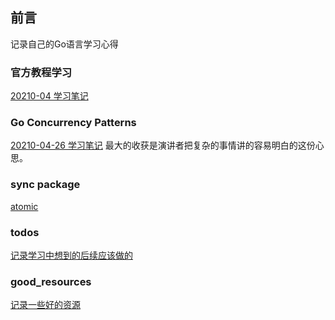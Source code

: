 ## 前言
记录自己的Go语言学习心得

### 官方教程学习
[20210-04 学习笔记](./tour_study.md)

### Go Concurrency Patterns
[20210-04-26 学习笔记](./go_concurrency_patterns.md)
最大的收获是演讲者把复杂的事情讲的容易明白的这份心思。

### sync package
[atomic](../_posts/2021-05-11-atomic.md)



### todos
[记录学习中想到的后续应该做的](./todo.md) 

### good_resources
[记录一些好的资源](./good_resource.md)
